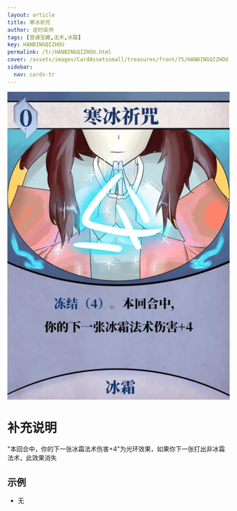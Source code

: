 ```yaml
---
layout: article
title: 寒冰祈咒
author: 逆时巫师
tags: [普通宝藏,法术,冰霜]
key: HANBINGQIZHOU
permalink: /tr/HANBINGQIZHOU.html
cover: /assets/images/CardAssetssmall/treasures/front/75/HANBINGQIZHOU.webp
sidebar:
  nav: cards-tr
---
```

![](/assets/images/CardAssets/treasures/front/75/HANBINGQIZHOU.webp)

# 补充说明
"本回合中，你的下一张冰霜法术伤害+4"为光环效果，如果你下一张打出非冰霜法术，此效果消失


## 示例
* 无